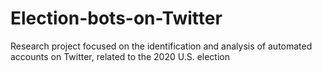 # Election-bots-on-Twitter
Research project focused on the identification and analysis of automated accounts on Twitter, related to the 2020 U.S. election
